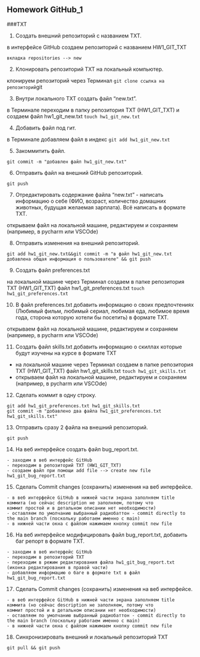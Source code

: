 ## Homework GitHub_1
###TXT
 1. Создать внешний репозиторий c названием TXT.

в интерфейсе GitHub создаем репозиторий с названием HW1_GIT_TXT
 
`вкладка repositories --> new`

 2. Клонировать репозиторий TXT на локальный компьютер.

клонируем репозиторий через Терминал `git clone ссылка на репозиторий`git

 3. Внутри локального TXT создать файл “new.txt”.

в Терминале переходим в папку репозитория TXT (HW1_GIT_TXT) и создаем файл hw1_git_new.txt `touch hw1_git_new.txt`

 4. Добавить файл под гит.

в Терминале добавляем файл в индекс `git add hw1_git_new.txt`

 5. Закоммитить файл.

`git commit -m "добавлен файл hw1_git_new.txt"`

 6. Отправить файл на внешний GitHub репозиторий.

`git push`

 7. Отредактировать содержание файла “new.txt” - написать информацию о себе (ФИО, возраст, количество домашних животных, будущая желаемая зарплата). Всё написать в формате TXT.

открываем файл на локальной машине, редактируем и сохраняем (например, в pycharm или VSCOde)

 8. Отправить изменения на внешний репозиторий.

`git add hw1_git_new.txt&&git commit -m "в файл hw1_git_new.txt добавлена общая информация о пользователе" && git push`

 9. Создать файл preferences.txt

на локальной машине через Терминал создаем в папке репозитория TXT (HW1_GIT_TXT) файл hw1_git_preferences.txt `touch hw1_git_preferences.txt`

 10. В файл preferences.txt добавить информацию о своих предпочтениях (Любимый фильм, любимый сериал, любимая еда, любимое время года, сторона которую хотели бы посетить) в формате TXT.

открываем файл на локальной машине, редактируем и сохраняем (например, в pycharm или VSCOde)

 11. Создать файл skills.txt добавить информацию о скиллах которые будут изучены на курсе в формате TXT
 
- на локальной машине через Терминал создаем в папке репозитория TXT (HW1_GIT_TXT) файл hw1_git_skills.txt `touch hw1_git_skills.txt`
- открываем файл на локальной машине, редактируем и сохраняем (например, в pycharm или VSCOde)

 12. Сделать коммит в одну строку.

````
git add hw1_git_preferences.txt hw1_git_skills.txt
git commit -m "добавлено два файла hw1_git_preferences.txt hw1_git_skills.txt"
````

 13. Отправить сразу 2 файла на внешний репозиторий.

`git push`

 14. На веб интерфейсе создать файл bug_report.txt.

````
- заходим в веб интерфейс GitHub
- переходим в репозиторий TXT (HW1_GIT_TXT)
- создаем файл при помощи add file --> create new file hw1_git_bug_report.txt
````

 15. Сделать Commit changes (сохранить) изменения на веб интерфейсе.

````
- в веб интерфейсе GitHub в нижней части экрана заполняем title коммита (но сейчас description не заполняем, потому что 
коммит простой и в детальном описании нет необходимости)
- оставляем по умолчанию выбранный радиобаттон - commit directly to the main branch (поскольку работаем именно с main)
- в нижней части окна с файлом нажимаем кнопку commit new file
````

 16. На веб интерфейсе модифицировать файл bug_report.txt, добавить баг репорт в формате TXT.

```
- заходим в веб интерфейс GitHub
- переходим в репозиторий TXT 
- переходим в режим редактирования файла hw1_git_bug_report.txt (иконка редактирования в правой части)
- добавляем информацию о баге в формате txt в файл hw1_git_bug_report.txt
```

 17. Сделать Commit changes (сохранить) изменения на веб интерфейсе.

````
- в веб интерфейсе GitHub в нижней части экрана заполняем title коммита (но сейчас description не заполняем, потому что 
коммит простой и в детальном описании нет необходимости)
- оставляем по умолчанию выбранный радиобаттон - commit directly to the main branch (поскольку работаем именно с main)
- в нижней части окна с файлом нажимаем кнопку commit new file
````



 18. Синхронизировать внешний и локальный репозиторий TXT

`git pull && git push`
